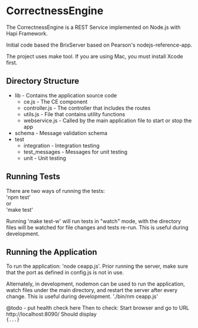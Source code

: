 CorrectnessEngine
==========

The CorrectnessEngine is a REST Service implemented on Node.js with Hapi Framework.

Initial code based the BrixServer based on Pearson's nodejs-reference-app.

The project uses make tool. If you are using Mac, you must install Xcode first.

Directory Structure
-------------------
- lib    - Contains the application source code
  - ce.js          - The CE component
  - controller.js  - The controller that includes the routes
  - utils.js       - File that contains utility functions
  - webservice.js  - Called by the main application file to start or stop the app
- schema - Message validation schema
- test
  - integration   - Integration testing
  - test_messages - Messages for unit testing
  - unit          - Unit testing

Running Tests
-------------
There are two ways of running the tests:  
  'npm test'  
or  
  'make test'

Running 'make test-w' will run tests in "watch" mode, with the directory files will be watched for
file changes and tests re-run.  This is useful during development.

Running the Application
-----------------------

To run the application:
'node ceapp.js'.
Prior running the server, make sure that the port as defined in config.js is not in use.

Alternately, in development, nodemon can be used to run the application, watch files under the
main directory, and restart the server after every change.  This is useful during development.
'./bin/nm ceapp.js'

@todo - put health check here
Then to check: Start browser and go to URL http://localhost:8090/
Should display  
`{...}`